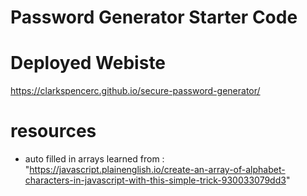 # Password Generator Starter Code



# Deployed Webiste 
https://clarkspencerc.github.io/secure-password-generator/

# resources 
* auto filled in arrays learned from : "https://javascript.plainenglish.io/create-an-array-of-alphabet-characters-in-javascript-with-this-simple-trick-930033079dd3"